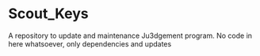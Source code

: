 # Scout_Keys
A repository to update and maintenance Ju3dgement program. No code in here whatsoever, only dependencies and updates

